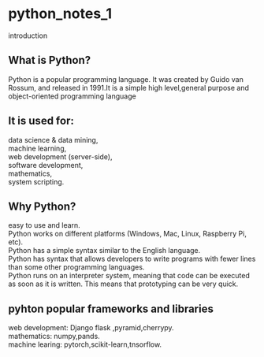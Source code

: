 # python_notes_1

introduction

What is Python?
-------------------------------------
Python is a popular programming language. It was created by Guido van Rossum, and released in 1991.It is a simple high level,general purpose and object-oriented programming language

It is used for:
---------------------------------------------------
data science & data mining,\
machine learning,\
web development (server-side),\
software development,\
mathematics,\
system scripting.
 
Why Python?
------------------------------------------------
easy to use and learn.\
Python works on different platforms (Windows, Mac, Linux, Raspberry Pi, etc).\
Python has a simple syntax similar to the English language.\
Python has syntax that allows developers to write programs with fewer lines than some other programming languages.\
Python runs on an interpreter system, meaning that code can be executed as soon as it is written. This means that prototyping can be very quick.
 
 pyhton popular frameworks and libraries
 ----------------------------------------------------------
 web development: Django flask ,pyramid,cherrypy.\
 mathematics: numpy,pands.\
 machine learing: pytorch,scikit-learn,tnsorflow.
